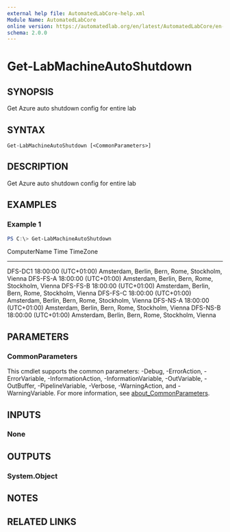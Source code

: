 ```yaml
---
external help file: AutomatedLabCore-help.xml
Module Name: AutomatedLabCore
online version: https://automatedlab.org/en/latest/AutomatedLabCore/en-us/Get-LabMachineAutoShutdown
schema: 2.0.0
---
```


# Get-LabMachineAutoShutdown

## SYNOPSIS
Get Azure auto shutdown config for entire lab

## SYNTAX

```
Get-LabMachineAutoShutdown [<CommonParameters>]
```

## DESCRIPTION
Get Azure auto shutdown config for entire lab

## EXAMPLES

### Example 1
```powershell
PS C:\> Get-LabMachineAutoShutdown
```

ComputerName Time     TimeZone                                                    
------------ ----     --------                                                    
DFS-DC1      18:00:00 (UTC+01:00) Amsterdam, Berlin, Bern, Rome, Stockholm, Vienna
DFS-FS-A     18:00:00 (UTC+01:00) Amsterdam, Berlin, Bern, Rome, Stockholm, Vienna
DFS-FS-B     18:00:00 (UTC+01:00) Amsterdam, Berlin, Bern, Rome, Stockholm, Vienna
DFS-FS-C     18:00:00 (UTC+01:00) Amsterdam, Berlin, Bern, Rome, Stockholm, Vienna
DFS-NS-A     18:00:00 (UTC+01:00) Amsterdam, Berlin, Bern, Rome, Stockholm, Vienna
DFS-NS-B     18:00:00 (UTC+01:00) Amsterdam, Berlin, Bern, Rome, Stockholm, Vienna

## PARAMETERS

### CommonParameters
This cmdlet supports the common parameters: -Debug, -ErrorAction, -ErrorVariable, -InformationAction, -InformationVariable, -OutVariable, -OutBuffer, -PipelineVariable, -Verbose, -WarningAction, and -WarningVariable. For more information, see [about_CommonParameters](http://go.microsoft.com/fwlink/?LinkID=113216).

## INPUTS

### None

## OUTPUTS

### System.Object
## NOTES

## RELATED LINKS

